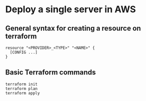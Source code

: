# Deploy a single server in AWS
## General syntax for creating a resource on terraform
```
resource "<PROVIDER>_<TYPE>" "<NAME>" {
  [CONFIG ...]
}
```
## Basic Terraform commands
```
terraform init
terraform plan
terraform apply
```


